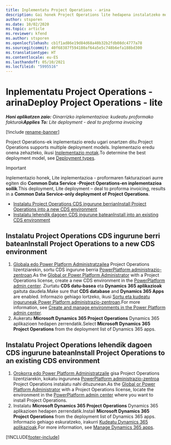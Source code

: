 ```yaml
---
title: Inplementatu Project Operations - arina
description: Gai honek Project Operations lite hedapena instalatzeko moduari buruzko informazioa eskaintzen du. Aurre egin fakturazio proformari.
author: stsporen
ms.date: 10/02/2020
ms.topic: article
ms.reviewer: kfend
ms.author: stsporen
ms.openlocfilehash: cb1f1ad86e19d84d68a40b32b2fdb08dc4777a78
ms.sourcegitcommit: 40f68387f594180af64a5e5c748b6efa188bd300
ms.translationtype: HT
ms.contentlocale: eu-ES
ms.lasthandoff: 05/10/2021
ms.locfileid: "5995516"
---
```

# <a name="deploy-project-operations---lite"></a><span data-ttu-id="10d4f-103">Inplementatu Project Operations - arina</span><span class="sxs-lookup"><span data-stu-id="10d4f-103">Deploy Project Operations - lite</span></span>

<span data-ttu-id="10d4f-104">_**Honi aplikatzen zaio:** Oinarrizko inplementazioa: kudeatu proformako fakturak_</span><span class="sxs-lookup"><span data-stu-id="10d4f-104">_**Applies To:** Lite deployment - deal to proforma invoicing_</span></span>

[!include [rename-banner](~/includes/cc-data-platform-banner.md)]

<span data-ttu-id="10d4f-105">Project Operations-ek inplementazio eredu ugari onartzen ditu.</span><span class="sxs-lookup"><span data-stu-id="10d4f-105">Project Operations supports multiple deployment models.</span></span> <span data-ttu-id="10d4f-106">Inplementazio eredu onena zehazteko, ikusi [Inplementazio motak](determine-deployment-type.md).</span><span class="sxs-lookup"><span data-stu-id="10d4f-106">To determine the best deployment model, see [Deployment types](determine-deployment-type.md).</span></span>


> [!IMPORTANT]
> <span data-ttu-id="10d4f-107">Inplementazio honek, Lite inplementazioa - proformaren fakturazioari aurre egiten dio **Common Data Service -Project Operations-en inplementazioa soilik**.</span><span class="sxs-lookup"><span data-stu-id="10d4f-107">This deployment, Lite deployment – deal to proforma invoicing, results in a **Common Data Service-only deployment of Project Operations**.</span></span>

- [<span data-ttu-id="10d4f-108">Instalatu Project Operations CDS ingurune berrian</span><span class="sxs-lookup"><span data-stu-id="10d4f-108">Install Project Operations into a new CDS environment</span></span>](#new)
- [<span data-ttu-id="10d4f-109">Instalatu lehendik dagoen CDS ingurune batean</span><span class="sxs-lookup"><span data-stu-id="10d4f-109">Install into an existing CDS environment</span></span>](#existing)



## <a name="install-project-operations-to-a-new-cds-environment"></a><a name="new"></a><span data-ttu-id="10d4f-110">Instalatu Project Operations CDS ingurune berri batean</span><span class="sxs-lookup"><span data-stu-id="10d4f-110">Install Project Operations to a new CDS environment</span></span>

1. <span data-ttu-id="10d4f-111">[Globala edo Power Platform Administratzailea](/power-platform/admin/global-service-administrators-can-administer-without-license) Project Operations lizentziarekin, sortu CDS ingurune berria [PowerPlatform administrazio-zentroan](https://admin.powerplatform.com).</span><span class="sxs-lookup"><span data-stu-id="10d4f-111">As the [Global or Power Platform Administrator](/power-platform/admin/global-service-administrators-can-administer-without-license) with a Project Operations license, create a new CDS environment in the [PowerPlatform admin center](https://admin.powerplatform.com).</span></span> <span data-ttu-id="10d4f-112">Ziurtatu **CDS datu-basea** eta **Dynamics 365 aplikazioak** gaituta daudela.</span><span class="sxs-lookup"><span data-stu-id="10d4f-112">Make sure that **CDS database** and **Dynamics 365 Apps** are enabled.</span></span> <span data-ttu-id="10d4f-113">Informazio gehiago lortzeko, ikusi [Sortu eta kudeatu inguruneak Power Platform administrazio-zentroan](/power-platform/admin/create-environment#create-an-environment-in-the-power-platform-admin-center).</span><span class="sxs-lookup"><span data-stu-id="10d4f-113">For more information, see [Create and manage environments in the Power Platform admin center](/power-platform/admin/create-environment#create-an-environment-in-the-power-platform-admin-center).</span></span>
2. <span data-ttu-id="10d4f-114">Aukeratu **Microsoft Dynamics 365 Project Operations** Dynamics 365 aplikazioen hedapen zerrendatik.</span><span class="sxs-lookup"><span data-stu-id="10d4f-114">Select **Microsoft Dynamics 365 Project Operations** from the deployment list of Dynamics 365 apps.</span></span>


## <a name="install-project-operations-to-an-existing-cds-environment"></a><a name="existing"></a><span data-ttu-id="10d4f-115">Instalatu Project Operations lehendik dagoen CDS ingurune batean</span><span class="sxs-lookup"><span data-stu-id="10d4f-115">Install Project Operations to an existing CDS environment</span></span>

1. <span data-ttu-id="10d4f-116">[Orokorra edo Power Platform Administratzaile](/power-platform/admin/global-service-administrators-can-administer-without-license) gisa Project Operations lizentziarekin, kokatu ingurunea [PowerPlatform administrazio-zentroa](https://admin.powerplatform.com) Project Operations instalatu nahi dituzunean.</span><span class="sxs-lookup"><span data-stu-id="10d4f-116">As the [Global or Power Platform Administrator](/power-platform/admin/global-service-administrators-can-administer-without-license) with a Project Operations license, locate the environment in the [PowerPlatform admin center](https://admin.powerplatform.com) where you want to install Project Operations.</span></span>
2. <span data-ttu-id="10d4f-117">Instalatu **Microsoft Dynamics 365 Project Operations** Dynamics 365 aplikazioen hedapen zerrendatik.</span><span class="sxs-lookup"><span data-stu-id="10d4f-117">Install **Microsoft Dynamics 365 Project Operations** from the deployment list of Dynamics 365 apps.</span></span> <span data-ttu-id="10d4f-118">Informazio gehiago eskuratzeko, irakurri [Kudeatu Dynamics 365 aplikazioak](/power-platform/admin/manage-apps).</span><span class="sxs-lookup"><span data-stu-id="10d4f-118">For more information, see [Manage Dynamics 365 apps](/power-platform/admin/manage-apps).</span></span>




[!INCLUDE[footer-include](../includes/footer-banner.md)]